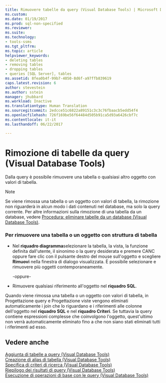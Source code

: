 ```yaml
---
title: Rimuovere tabelle da query (Visual Database Tools) | Microsoft Docs
ms.custom: 
ms.date: 01/19/2017
ms.prod: sql-non-specified
ms.reviewer: 
ms.suite: 
ms.technology:
- tools-ssms
ms.tgt_pltfrm: 
ms.topic: article
helpviewer_keywords:
- deleting tables
- removing tables
- dropping tables
- queries [SQL Server], tables
ms.assetid: 8fea0b4f-99b7-4050-8d6f-a97ffb839619
caps.latest.revision: 6
author: stevestein
ms.author: sstein
manager: jhubbard
ms.workload: Inactive
ms.translationtype: Human Translation
ms.sourcegitcommit: 2edcce51c6822a89151c3c3c76fbaacb5edd54f4
ms.openlocfilehash: 726f169be56f64484d505b91ca5d93a6426cbf7c
ms.contentlocale: it-it
ms.lasthandoff: 06/22/2017

---
```

# <a name="remove-tables-from-queries-visual-database-tools"></a>Rimozione di tabelle da query (Visual Database Tools)
Dalla query è possibile rimuovere una tabella o qualsiasi altro oggetto con valori di tabella.  
  
> [!NOTE]  
> Se viene rimossa una tabella o un oggetto con valori di tabella, la rimozione non riguarderà in alcun modo i dati contenuti nel database, ma solo la query corrente. Per altre informazioni sulla rimozione di una tabella da un database, vedere [Procedura: eliminare tabelle da un database (Visual Database Tools)](http://msdn.microsoft.com/en-us/ca6aa3e9-9885-44c3-bafc-aec441fd97ec).  
  
### <a name="to-remove-a-table-or-table-structured-object"></a>Per rimuovere una tabella o un oggetto con struttura di tabella  
  
-   Nel **riquadro diagramma**selezionare la tabella, la vista, la funzione definita dall'utente, il sinonimo o la query desiderata e premere CANC oppure fare clic con il pulsante destro del mouse sull'oggetto e scegliere **Rimuovi** nella finestra di dialogo visualizzata. È possibile selezionare e rimuovere più oggetti contemporaneamente.  
  
    -oppure-  
  
-   Rimuovere qualsiasi riferimento all'oggetto nel **riquadro SQL**.  
  
Quando viene rimossa una tabella o un oggetto con valori di tabella, in Progettazione query e Progettazione viste vengono eliminati automaticamente i join che lo riguardano e i riferimenti alle colonne dell'oggetto nel **riquadro SQL** e nel **riquadro Criteri**. Se tuttavia la query contiene espressioni complesse che coinvolgono l'oggetto, quest'ultimo non verrà automaticamente eliminato fino a che non siano stati eliminati tutti i riferimenti ad esso.  
  
## <a name="see-also"></a>Vedere anche  
[Aggiunta di tabelle a query (Visual Database Tools)](../../ssms/visual-db-tools/add-tables-to-queries-visual-database-tools.md)  
[Creazione di alias di tabella (Visual Database Tools)](../../ssms/visual-db-tools/create-table-aliases-visual-database-tools.md)  
[Specifica di criteri di ricerca (Visual Database Tools)](../../ssms/visual-db-tools/specify-search-criteria-visual-database-tools.md)  
[Riepilogo dei risultati di query (Visual Database Tools)](../../ssms/visual-db-tools/summarize-query-results-visual-database-tools.md)  
[Esecuzione di operazioni di base con le query (Visual Database Tools)](../../ssms/visual-db-tools/perform-basic-operations-with-queries-visual-database-tools.md)  
  


